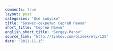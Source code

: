 ```yaml
---
comments: true
layout: post
categories: "Все выпуски"
title: "Бизнес-секреты: Сергей Панов"
short_title: "Сергей Панов"
english_short_title: "Sergey-Panov"
source_link: "http://tinkov.com/bizsekrety/125"
date: "2011-11-15"
---
```

